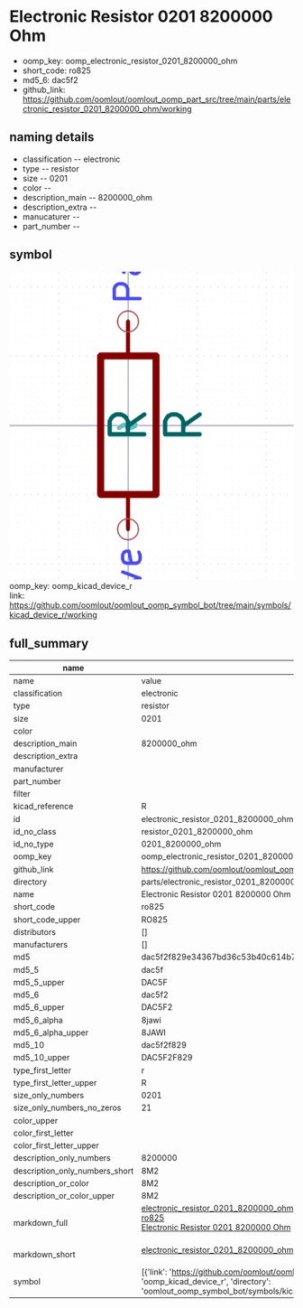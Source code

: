 # Electronic Resistor 0201 8200000 Ohm

  
* oomp_key: oomp_electronic_resistor_0201_8200000_ohm 
* short_code: ro825
* md5_6: dac5f2  
* github_link: https://github.com/oomlout/oomlout_oomp_part_src/tree/main/parts/electronic_resistor_0201_8200000_ohm/working  
## naming details
* classification -- electronic
* type -- resistor
* size -- 0201
* color -- 
* description_main -- 8200000_ohm
* description_extra -- 
* manucaturer -- 
* part_number -- 



## symbol

![](symbol/0/working/working_600.png)  
oomp_key: oomp_kicad_device_r  
link: https://github.com/oomlout/oomlout_oomp_symbol_bot/tree/main/symbols/kicad_device_r/working  


## full_summary
| name | value | 
| --- | --- | 
| name | value | 
| classification | electronic | 
| type | resistor | 
| size | 0201 | 
| color |  | 
| description_main | 8200000_ohm | 
| description_extra |  | 
| manufacturer |  | 
| part_number |  | 
| filter |  | 
| kicad_reference | R | 
| id | electronic_resistor_0201_8200000_ohm | 
| id_no_class | resistor_0201_8200000_ohm | 
| id_no_type | 0201_8200000_ohm | 
| oomp_key | oomp_electronic_resistor_0201_8200000_ohm | 
| github_link | https://github.com/oomlout/oomlout_oomp_part_src/tree/main/parts/electronic_resistor_0201_8200000_ohm/working | 
| directory | parts/electronic_resistor_0201_8200000_ohm | 
| name | Electronic Resistor 0201 8200000 Ohm | 
| short_code | ro825 | 
| short_code_upper | RO825 | 
| distributors | [] | 
| manufacturers | [] | 
| md5 | dac5f2f829e34367bd36c53b40c614b7 | 
| md5_5 | dac5f | 
| md5_5_upper | DAC5F | 
| md5_6 | dac5f2 | 
| md5_6_upper | DAC5F2 | 
| md5_6_alpha | 8jawi | 
| md5_6_alpha_upper | 8JAWI | 
| md5_10 | dac5f2f829 | 
| md5_10_upper | DAC5F2F829 | 
| type_first_letter | r | 
| type_first_letter_upper | R | 
| size_only_numbers | 0201 | 
| size_only_numbers_no_zeros | 21 | 
| color_upper |  | 
| color_first_letter |  | 
| color_first_letter_upper |  | 
| description_only_numbers | 8200000 | 
| description_only_numbers_short | 8M2 | 
| description_or_color | 8M2 | 
| description_or_color_upper | 8M2 | 
| markdown_full | [electronic_resistor_0201_8200000_ohm](https://github.com/oomlout/oomlout_oomp_part_src/tree/main/parts/electronic_resistor_0201_8200000_ohm/working)<br>[ro825](https://github.com/oomlout/oomlout_oomp_part_src/tree/main/parts/electronic_resistor_0201_8200000_ohm/working)<br>[Electronic Resistor 0201 8200000 Ohm](https://github.com/oomlout/oomlout_oomp_part_src/tree/main/parts/electronic_resistor_0201_8200000_ohm/working)<br><br> | 
| markdown_short | [electronic_resistor_0201_8200000_ohm](https://github.com/oomlout/oomlout_oomp_part_src/tree/main/parts/electronic_resistor_0201_8200000_ohm/working)<br><br> | 
| symbol | [{'link': 'https://github.com/oomlout/oomlout_oomp_symbol_bot/tree/main/symbols/kicad_device_r', 'oomp_key': 'oomp_kicad_device_r', 'directory': 'oomlout_oomp_symbol_bot/symbols/kicad_device_r//working/working.kicad_sym'}] | 
